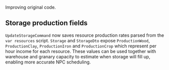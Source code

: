 Improving original code.

## Storage production fields

`UpdateStorageCommand` now saves resource production rates parsed from the `var resources` script.  `Storage` and `StorageDto` expose `ProductionWood`, `ProductionClay`, `ProductionIron` and `ProductionCrop` which represent per hour income for each resource.  These values can be used together with warehouse and granary capacity to estimate when storage will fill up, enabling more accurate NPC scheduling.
